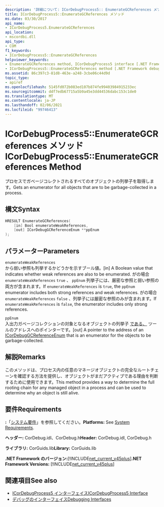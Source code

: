 ```yaml
---
description: '詳細について: ICorDebugProcess5:: EnumerateGCReferences メソッド'
title: ICorDebugProcess5::EnumerateGCReferences メソッド
ms.date: 03/30/2017
api_name:
- ICorDebugProcess5.EnumerateGCReferences
api_location:
- mscordbi.dll
api_type:
- COM
f1_keywords:
- ICorDebugProcess5::EnumerateGCReferences
helpviewer_keywords:
- EnumerateGCReferences method, ICorDebugProcess5 interface [.NET Framework debugging]
- ICorDebugProcess5::EnumerateGCReferences method [.NET Framework debugging]
ms.assetid: 86c397c3-81d8-463e-a248-3cbe06c44d9d
topic_type:
- apiref
ms.openlocfilehash: 5145fd072b083ed107b874fe99403984915233ec
ms.sourcegitcommit: ddf7edb67715a5b9a45e3dd44536dabc153c1de0
ms.translationtype: MT
ms.contentlocale: ja-JP
ms.lasthandoff: 02/06/2021
ms.locfileid: "99746413"
---
```

# <a name="icordebugprocess5enumerategcreferences-method"></a><span data-ttu-id="c22f7-103">ICorDebugProcess5::EnumerateGCReferences メソッド</span><span class="sxs-lookup"><span data-stu-id="c22f7-103">ICorDebugProcess5::EnumerateGCReferences Method</span></span>

<span data-ttu-id="c22f7-104">プロセスでガベージコレクトされるすべてのオブジェクトの列挙子を取得します。</span><span class="sxs-lookup"><span data-stu-id="c22f7-104">Gets an enumerator for all objects that are to be garbage-collected in a process.</span></span>  
  
## <a name="syntax"></a><span data-ttu-id="c22f7-105">構文</span><span class="sxs-lookup"><span data-stu-id="c22f7-105">Syntax</span></span>  
  
```cpp  
HRESULT EnumerateGCReferences(  
    [in] Bool enumerateWeakReferences,
    [out] ICorDebugGCReferenceEnum **ppEnum  
);  
```  
  
## <a name="parameters"></a><span data-ttu-id="c22f7-106">パラメーター</span><span class="sxs-lookup"><span data-stu-id="c22f7-106">Parameters</span></span>  

 `enumerateWeakReferences`  
 <span data-ttu-id="c22f7-107">から弱い参照も列挙するかどうかを示すブール値。</span><span class="sxs-lookup"><span data-stu-id="c22f7-107">[in] A Boolean value that indicates whether weak references are also to be enumerated.</span></span> <span data-ttu-id="c22f7-108">がの場合 `enumerateWeakReferences` `true` 、 `ppEnum` 列挙子には、厳密な参照と弱い参照の両方が含まれます。</span><span class="sxs-lookup"><span data-stu-id="c22f7-108">If `enumerateWeakReferences` is `true`, the `ppEnum` enumerator includes both strong references and weak references.</span></span> <span data-ttu-id="c22f7-109">がの場合 `enumerateWeakReferences` `false` 、列挙子には厳密な参照のみが含まれます。</span><span class="sxs-lookup"><span data-stu-id="c22f7-109">If `enumerateWeakReferences` is `false`, the enumerator includes only strong references.</span></span>  
  
 `ppEnum`  
 <span data-ttu-id="c22f7-110">入出力ガベージコレクションの対象となるオブジェクトの列挙子 [である、](icordebuggcreferenceenum-interface.md) ツールのアドレスへのポインターです。</span><span class="sxs-lookup"><span data-stu-id="c22f7-110">[out] A pointer to the address of an [ICorDebugGCReferenceEnum](icordebuggcreferenceenum-interface.md) that is an enumerator for the objects to be garbage-collected.</span></span>  
  
## <a name="remarks"></a><span data-ttu-id="c22f7-111">解説</span><span class="sxs-lookup"><span data-stu-id="c22f7-111">Remarks</span></span>  

 <span data-ttu-id="c22f7-112">このメソッドは、プロセス内の任意のマネージオブジェクトの完全なルートチェーンを確認する方法を提供し、オブジェクトがまだアクティブである理由を判断するために使用できます。</span><span class="sxs-lookup"><span data-stu-id="c22f7-112">This method provides a way to determine the full rooting chain for any managed object in a process and can be used to determine why an object is still alive.</span></span>  
  
## <a name="requirements"></a><span data-ttu-id="c22f7-113">要件</span><span class="sxs-lookup"><span data-stu-id="c22f7-113">Requirements</span></span>  

 <span data-ttu-id="c22f7-114">**:**「[システム要件](../../get-started/system-requirements.md)」を参照してください。</span><span class="sxs-lookup"><span data-stu-id="c22f7-114">**Platforms:** See [System Requirements](../../get-started/system-requirements.md).</span></span>  
  
 <span data-ttu-id="c22f7-115">**ヘッダー:** CorDebug.idl、CorDebug.h</span><span class="sxs-lookup"><span data-stu-id="c22f7-115">**Header:** CorDebug.idl, CorDebug.h</span></span>  
  
 <span data-ttu-id="c22f7-116">**ライブラリ:** CorGuids.lib</span><span class="sxs-lookup"><span data-stu-id="c22f7-116">**Library:** CorGuids.lib</span></span>  
  
 <span data-ttu-id="c22f7-117">**.NET Framework のバージョン:**[!INCLUDE[net_current_v45plus](../../../../includes/net-current-v45plus-md.md)]</span><span class="sxs-lookup"><span data-stu-id="c22f7-117">**.NET Framework Versions:** [!INCLUDE[net_current_v45plus](../../../../includes/net-current-v45plus-md.md)]</span></span>  
  
## <a name="see-also"></a><span data-ttu-id="c22f7-118">関連項目</span><span class="sxs-lookup"><span data-stu-id="c22f7-118">See also</span></span>

- [<span data-ttu-id="c22f7-119">ICorDebugProcess5 インターフェイス</span><span class="sxs-lookup"><span data-stu-id="c22f7-119">ICorDebugProcess5 Interface</span></span>](icordebugprocess5-interface.md)
- [<span data-ttu-id="c22f7-120">デバッグのインターフェイス</span><span class="sxs-lookup"><span data-stu-id="c22f7-120">Debugging Interfaces</span></span>](debugging-interfaces.md)
